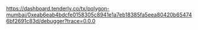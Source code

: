 https://dashboard.tenderly.co/tx/polygon-mumbai/0xeab6eab4bdcfe0158305c8941e1a7eb18385fa5eea80420b654746bf2691c83d/debugger?trace=0.0.0